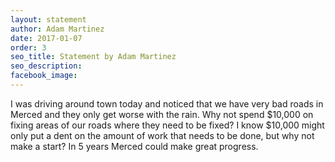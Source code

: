 ```yaml
---
layout: statement
author: Adam Martinez
date: 2017-01-07
order: 3
seo_title: Statement by Adam Martinez
seo_description:
facebook_image:
---
```


I was driving around town today and noticed that we have very bad roads in Merced and they only get worse with the rain. Why not spend $10,000 on fixing areas of our roads where they need to be fixed? I know $10,000 might only put a dent on the amount of work that needs to be done, but why not make a start? In 5 years Merced could make great progress.
